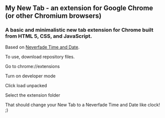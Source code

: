 ## My New Tab - an extension for Google Chrome (or other Chromium browsers)

### A basic and minimalistic new tab extension for Chrome built from HTML 5, CSS, and JavaScript.

Based on [Neverfade Time and Date](https://github.com/dev23jjl/timeanddate).

To use, download repository files.

Go to chrome://extensions

Turn on developer mode

Click load unpacked

Select the extension folder

That should change your New Tab to a Neverfade Time and Date like clock! ;)
